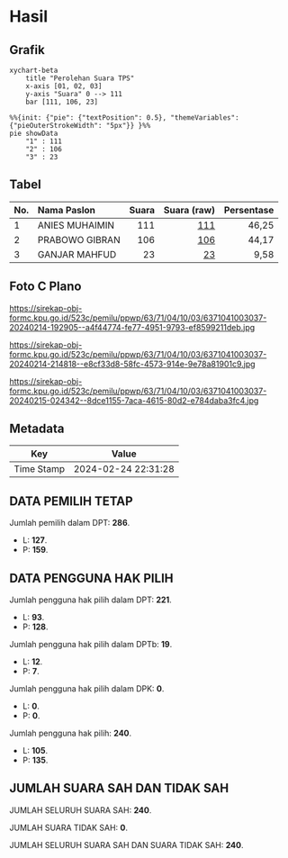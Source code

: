 # Hasil

## Grafik

```mermaid
xychart-beta
    title "Perolehan Suara TPS"
    x-axis [01, 02, 03]
    y-axis "Suara" 0 --> 111
    bar [111, 106, 23]
```

```mermaid
%%{init: {"pie": {"textPosition": 0.5}, "themeVariables": {"pieOuterStrokeWidth": "5px"}} }%%
pie showData
    "1" : 111
    "2" : 106
    "3" : 23
```

## Tabel

| No. | Nama Paslon    | Suara | Suara (raw) | Persentase |
|:--- |:-------------- | -----:| -----------:| ----------:|
| 1   | ANIES MUHAIMIN | 111   | [111][p-1]  | 46,25      |
| 2   | PRABOWO GIBRAN | 106   | [106][p-2]  | 44,17      |
| 3   | GANJAR MAHFUD  | 23    | [23][p-3]   | 9,58       |


[p-1]: https://github.com/gigit-pemilu/pemilu-2024-63-kalimantan-selatan/blob/main/pilpres/hitung-suara/sub/63-kalimantan-selatan/sub/71-kota-banjarmasin/sub/04-banjarmasin-utara/sub/1003-alalak-selatan/sub/037-tps/sub/paslon-1.txt
[p-2]: https://github.com/gigit-pemilu/pemilu-2024-63-kalimantan-selatan/blob/main/pilpres/hitung-suara/sub/63-kalimantan-selatan/sub/71-kota-banjarmasin/sub/04-banjarmasin-utara/sub/1003-alalak-selatan/sub/037-tps/sub/paslon-2.txt
[p-3]: https://github.com/gigit-pemilu/pemilu-2024-63-kalimantan-selatan/blob/main/pilpres/hitung-suara/sub/63-kalimantan-selatan/sub/71-kota-banjarmasin/sub/04-banjarmasin-utara/sub/1003-alalak-selatan/sub/037-tps/sub/paslon-3.txt

## Foto C Plano

https://sirekap-obj-formc.kpu.go.id/523c/pemilu/ppwp/63/71/04/10/03/6371041003037-20240214-192905--a4f44774-fe77-4951-9793-ef8599211deb.jpg

https://sirekap-obj-formc.kpu.go.id/523c/pemilu/ppwp/63/71/04/10/03/6371041003037-20240214-214818--e8cf33d8-58fc-4573-914e-9e78a81901c9.jpg

https://sirekap-obj-formc.kpu.go.id/523c/pemilu/ppwp/63/71/04/10/03/6371041003037-20240215-024342--8dce1155-7aca-4615-80d2-e784daba3fc4.jpg


## Metadata

| Key        | Value               |
| ---------- | ------------------- |
| Time Stamp | 2024-02-24 22:31:28 |


## DATA PEMILIH TETAP

Jumlah pemilih dalam DPT: **286**.
 * L: **127**.
 * P: **159**.

## DATA PENGGUNA HAK PILIH

Jumlah pengguna hak pilih dalam DPT: **221**.
 * L: **93**.
 * P: **128**.

Jumlah pengguna hak pilih dalam DPTb: **19**.
 * L: **12**.
 * P: **7**.

Jumlah pengguna hak pilih dalam DPK: **0**.
 * L: **0**.
 * P: **0**.

Jumlah pengguna hak pilih: **240**.
 * L: **105**.
 * P: **135**.

## JUMLAH SUARA SAH DAN TIDAK SAH

JUMLAH SELURUH SUARA SAH: **240**.

JUMLAH SUARA TIDAK SAH: **0**.

JUMLAH SELURUH SUARA SAH DAN SUARA TIDAK SAH: **240**.


